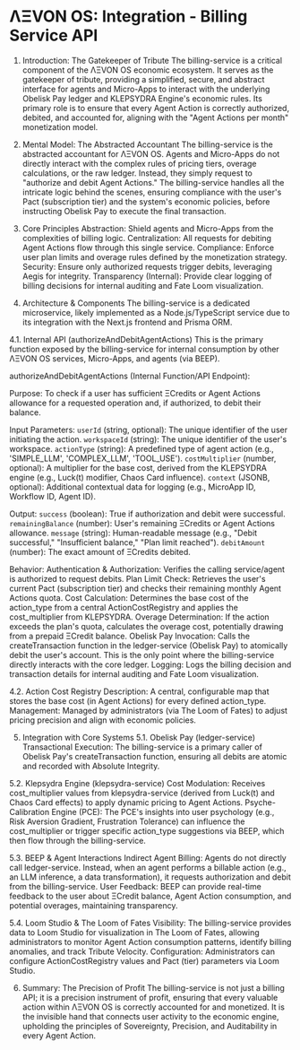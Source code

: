 # ΛΞVON OS: Integration - Billing Service API
1. Introduction: The Gatekeeper of Tribute
The billing-service is a critical component of the ΛΞVON OS economic ecosystem. It serves as the gatekeeper of tribute, providing a simplified, secure, and abstract interface for agents and Micro-Apps to interact with the underlying Obelisk Pay ledger and KLEPSYDRA Engine's economic rules. Its primary role is to ensure that every Agent Action is correctly authorized, debited, and accounted for, aligning with the "Agent Actions per month" monetization model.

2. Mental Model: The Abstracted Accountant
The billing-service is the abstracted accountant for ΛΞVON OS. Agents and Micro-Apps do not directly interact with the complex rules of pricing tiers, overage calculations, or the raw ledger. Instead, they simply request to "authorize and debit Agent Actions." The billing-service handles all the intricate logic behind the scenes, ensuring compliance with the user's Pact (subscription tier) and the system's economic policies, before instructing Obelisk Pay to execute the final transaction.

3. Core Principles
Abstraction: Shield agents and Micro-Apps from the complexities of billing logic.
Centralization: All requests for debiting Agent Actions flow through this single service.
Compliance: Enforce user plan limits and overage rules defined by the monetization strategy.
Security: Ensure only authorized requests trigger debits, leveraging Aegis for integrity.
Transparency (Internal): Provide clear logging of billing decisions for internal auditing and Fate Loom visualization.

4. Architecture & Components
The billing-service is a dedicated microservice, likely implemented as a Node.js/TypeScript service due to its integration with the Next.js frontend and Prisma ORM.

4.1. Internal API (authorizeAndDebitAgentActions)
This is the primary function exposed by the billing-service for internal consumption by other ΛΞVON OS services, Micro-Apps, and agents (via BEEP).

authorizeAndDebitAgentActions (Internal Function/API Endpoint):

Purpose: To check if a user has sufficient ΞCredits or Agent Actions allowance for a requested operation and, if authorized, to debit their balance.

Input Parameters:
`userId` (string, optional): The unique identifier of the user initiating the action.
`workspaceId` (string): The unique identifier of the user's workspace.
`actionType` (string): A predefined type of agent action (e.g., 'SIMPLE_LLM', 'COMPLEX_LLM', 'TOOL_USE').
`costMultiplier` (number, optional): A multiplier for the base cost, derived from the KLEPSYDRA engine (e.g., Luck(t) modifier, Chaos Card influence).
`context` (JSONB, optional): Additional contextual data for logging (e.g., MicroApp ID, Workflow ID, Agent ID).

Output:
`success` (boolean): True if authorization and debit were successful.
`remainingBalance` (number): User's remaining ΞCredits or Agent Actions allowance.
`message` (string): Human-readable message (e.g., "Debit successful," "Insufficient balance," "Plan limit reached").
`debitAmount` (number): The exact amount of ΞCredits debited.

Behavior:
Authentication & Authorization: Verifies the calling service/agent is authorized to request debits.
Plan Limit Check: Retrieves the user's current Pact (subscription tier) and checks their remaining monthly Agent Actions quota.
Cost Calculation: Determines the base cost of the action_type from a central ActionCostRegistry and applies the cost_multiplier from KLEPSYDRA.
Overage Determination: If the action exceeds the plan's quota, calculates the overage cost, potentially drawing from a prepaid ΞCredit balance.
Obelisk Pay Invocation: Calls the createTransaction function in the ledger-service (Obelisk Pay) to atomically debit the user's account. This is the only point where the billing-service directly interacts with the core ledger.
Logging: Logs the billing decision and transaction details for internal auditing and Fate Loom visualization.

4.2. Action Cost Registry
Description: A central, configurable map that stores the base cost (in Agent Actions) for every defined action_type.
Management: Managed by administrators (via The Loom of Fates) to adjust pricing precision and align with economic policies.

5. Integration with Core Systems
5.1. Obelisk Pay (ledger-service)
Transactional Execution: The billing-service is a primary caller of Obelisk Pay's createTransaction function, ensuring all debits are atomic and recorded with Absolute Integrity.

5.2. Klepsydra Engine (klepsydra-service)
Cost Modulation: Receives cost_multiplier values from klepsydra-service (derived from Luck(t) and Chaos Card effects) to apply dynamic pricing to Agent Actions.
Psyche-Calibration Engine (PCE): The PCE's insights into user psychology (e.g., Risk Aversion Gradient, Frustration Tolerance) can influence the cost_multiplier or trigger specific action_type suggestions via BEEP, which then flow through the billing-service.

5.3. BEEP & Agent Interactions
Indirect Agent Billing: Agents do not directly call ledger-service. Instead, when an agent performs a billable action (e.g., an LLM inference, a data transformation), it requests authorization and debit from the billing-service.
User Feedback: BEEP can provide real-time feedback to the user about ΞCredit balance, Agent Action consumption, and potential overages, maintaining transparency.

5.4. Loom Studio & The Loom of Fates
Visibility: The billing-service provides data to Loom Studio for visualization in The Loom of Fates, allowing administrators to monitor Agent Action consumption patterns, identify billing anomalies, and track Tribute Velocity.
Configuration: Administrators can configure ActionCostRegistry values and Pact (tier) parameters via Loom Studio.

6. Summary: The Precision of Profit
The billing-service is not just a billing API; it is a precision instrument of profit, ensuring that every valuable action within ΛΞVON OS is correctly accounted for and monetized. It is the invisible hand that connects user activity to the economic engine, upholding the principles of Sovereignty, Precision, and Auditability in every Agent Action.

